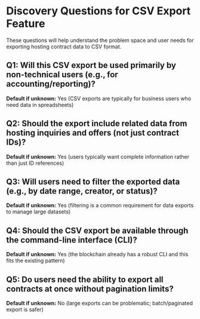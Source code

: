 # Discovery Questions for CSV Export Feature

These questions will help understand the problem space and user needs for exporting hosting contract data to CSV format.

## Q1: Will this CSV export be used primarily by non-technical users (e.g., for accounting/reporting)?
**Default if unknown:** Yes (CSV exports are typically for business users who need data in spreadsheets)

## Q2: Should the export include related data from hosting inquiries and offers (not just contract IDs)?
**Default if unknown:** Yes (users typically want complete information rather than just ID references)

## Q3: Will users need to filter the exported data (e.g., by date range, creator, or status)?
**Default if unknown:** Yes (filtering is a common requirement for data exports to manage large datasets)

## Q4: Should the CSV export be available through the command-line interface (CLI)?
**Default if unknown:** Yes (the blockchain already has a robust CLI and this fits the existing pattern)

## Q5: Do users need the ability to export all contracts at once without pagination limits?
**Default if unknown:** No (large exports can be problematic; batch/paginated export is safer)